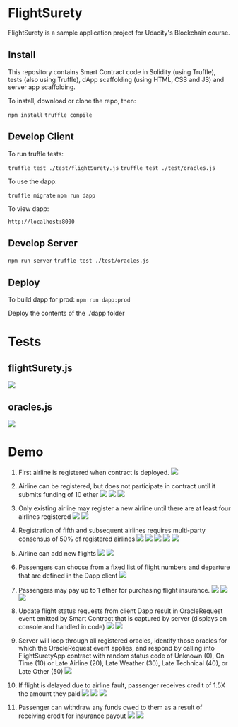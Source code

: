 # FlightSurety

FlightSurety is a sample application project for Udacity's Blockchain course.

## Install

This repository contains Smart Contract code in Solidity (using Truffle), tests (also using Truffle), dApp scaffolding (using HTML, CSS and JS) and server app scaffolding.

To install, download or clone the repo, then:

`npm install`
`truffle compile`

## Develop Client

To run truffle tests:

`truffle test ./test/flightSurety.js`
`truffle test ./test/oracles.js`

To use the dapp:

`truffle migrate`
`npm run dapp`

To view dapp:

`http://localhost:8000`

## Develop Server

`npm run server`
`truffle test ./test/oracles.js`

## Deploy

To build dapp for prod:
`npm run dapp:prod`

Deploy the contents of the ./dapp folder

# Tests

## flightSurety.js
![](/images/tests-flightSurety.png)

## oracles.js
![](/images/tests-oracles.png)

# Demo
1) First airline is registered when contract is deployed.
![](/images/demo1.png)

2) Airline can be registered, but does not participate in contract until it submits funding of 10 ether
![](/images/demo2.1.png)
![](/images/demo2.2.png)
![](/images/demo2.3.png)

3) Only existing airline may register a new airline until there are at least four airlines registered
![](/images/demo3.1.png)
![](/images/demo3.2.png)

4) Registration of fifth and subsequent airlines requires multi-party consensus of 50% of registered airlines
![](/images/demo4.1.png)
![](/images/demo4.2.png)
![](/images/demo4.3.png)
![](/images/demo4.4.png)
![](/images/demo4.5.png)

5) Airline can add new flights
![](/images/demo5.1.png)
![](/images/demo5.2.png)

6) Passengers can choose from a fixed list of flight numbers and departure that are defined in the Dapp client
![](/images/demo6.png)

7) Passengers may pay up to 1 ether for purchasing flight insurance.
![](/images/demo7.1.png)
![](/images/demo7.2.png)
![](/images/demo7.3.png)

8) Update flight status requests from client Dapp result in OracleRequest event emitted by Smart Contract that is captured by server (displays on console and handled in code)
![](/images/demo8.1.png)
![](/images/demo8.2.png)

9) Server will loop through all registered oracles, identify those oracles for which the OracleRequest event applies, and respond by calling into FlightSuretyApp contract with random status code of Unknown (0), On Time (10) or Late Airline (20), Late Weather (30), Late Technical (40), or Late Other (50)
![](/images/demo9.png)

10) If flight is delayed due to airline fault, passenger receives credit of 1.5X the amount they paid
![](/images/demo10.1.png)
![](/images/demo10.2.png)
![](/images/demo10.3.png)

11) Passenger can withdraw any funds owed to them as a result of receiving credit for insurance payout
![](/images/demo11.1.png)
![](/images/demo11.2.png)